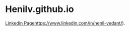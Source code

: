 # Henilv.github.io
[Linkedin Page](https://www.linkedin.com/in/henil-vedant/)https://www.linkedin.com/in/henil-vedant/).
